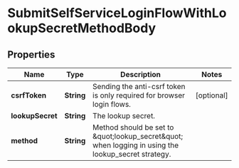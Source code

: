 

# SubmitSelfServiceLoginFlowWithLookupSecretMethodBody


## Properties

Name | Type | Description | Notes
------------ | ------------- | ------------- | -------------
**csrfToken** | **String** | Sending the anti-csrf token is only required for browser login flows. |  [optional]
**lookupSecret** | **String** | The lookup secret. | 
**method** | **String** | Method should be set to \&quot;lookup_secret\&quot; when logging in using the lookup_secret strategy. | 



